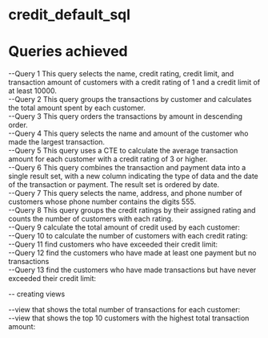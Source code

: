 # credit_default_sql

# Queries achieved
--Query 1 This query selects the name, credit rating, credit limit, and transaction amount of customers with a credit rating of 1 and a credit limit of at least 10000.  
--Query 2 This query groups the transactions by customer and calculates the total amount spent by each customer.  
--Query 3 This query orders the transactions by amount in descending order.  
--Query 4 This query selects the name and amount of the customer who made the largest transaction.  
--Query 5 This query uses a CTE to calculate the average transaction amount for each customer with a credit rating of 3 or higher.  
--Query 6 This query combines the transaction and payment data into a single result set, with a new column indicating the type of data and the date of the transaction or payment. The result set is ordered by date.  
--Query 7 This query selects the name, address, and phone number of customers whose phone number contains the digits 555.  
--Query 8 This query groups the credit ratings by their assigned rating and counts the number of customers with each rating.  
--Query 9  calculate the total amount of credit used by each customer:  
--Query 10 to calculate the number of customers with each credit rating:  
--Query 11 find customers who have exceeded their credit limit:  
--Query 12 find the customers who have made at least one payment but no transactions  
--Query 13 find the customers who have made transactions but have never exceeded their credit limit:  

-- creating views   

--view that shows the total number of transactions for each customer:  
--view that shows the top 10 customers with the highest total transaction amount:  

